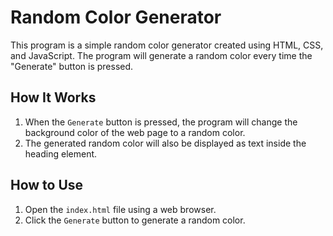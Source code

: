 # Random Color Generator
This program is a simple random color generator created using HTML, CSS, and JavaScript. The program will generate a random color every time the "Generate" button is pressed.

## How It Works
1. When the `Generate` button is pressed, the program will change the background color of the web page to a random color.
2. The generated random color will also be displayed as text inside the heading element.

## How to Use
1. Open the `index.html` file using a web browser.
2. Click the `Generate` button to generate a random color.